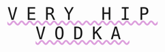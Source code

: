 <!DOCTYPE html>
<html>
<head><title>Exercise 8</title>
<style>
.logo {
  text-transform: uppercase;
  font-family: monospace;
  text-align: center;
  font-weight: 100;
  font-size: 40px;
  letter-spacing: 20px;
  text-decoration: underline wavy plum;
}
</style>
</head>
<body>
<div class="logo">Very Hip Vodka</div>
</body>
</html>
